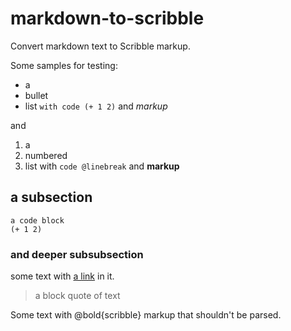 markdown-to-scribble
====================

Convert markdown text to Scribble markup.

Some samples for testing:

* a
* bullet
* list `with code (+ 1 2)` and *markup*

and

1. a
2. numbered
3. list with `code @linebreak` and **markup**

a subsection
------------

    a code block
    (+ 1 2)

### and deeper subsubsection

some text with [a link](https://racket-lang.org) in it.

> a block
> quote
> of text

Some text with @bold{scribble} markup that shouldn't be parsed.
